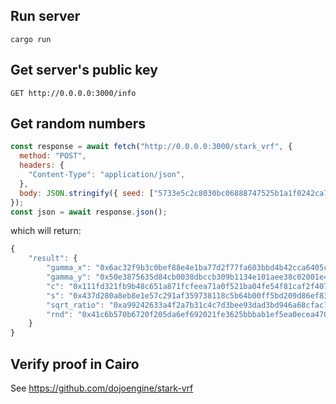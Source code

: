 ## Run server

`cargo run`

## Get server's public key

`GET http://0.0.0.0:3000/info`

## Get random numbers

```js
const response = await fetch("http://0.0.0.0:3000/stark_vrf", {
  method: "POST",
  headers: {
    "Content-Type": "application/json",
  },
  body: JSON.stringify({ seed: ["5733e5c2c8030bc06888747525b1a1f0242ca770c9387b58a4529df0ca55499"] }),
});
const json = await response.json();
```

which will return:

```js
{
    "result": {
        "gamma_x": "0x6ac32f9b3c0bef88e4e1ba77d2f77fa603bbd4b42cca6405c5bdf7a16821d75",
        "gamma_y": "0x50e3875635d84cb0038dbccb309b1134e101aee38c02001e456d5988b39fd43",
        "c": "0x111fd321fb9b48c651a871fcfeea71a0f521ba04fe54f81caf2f407cba0979f",
        "s": "0x437d280a8eb8e1e57c291af359738118c5b64b00ff5bd209d86ef83b051a2c6",
        "sqrt_ratio": "0xa99242633a4f2a7b31c4c7d3bee93dad3bd946a68cfac753dbd4bbd837d8c0",
        "rnd": "0x41c6b570b6720f205da6ef692021fe3625bbbab1ef5ea0ecea470e2d93b7982"
    }
}
```

## Verify proof in Cairo

See https://github.com/dojoengine/stark-vrf
